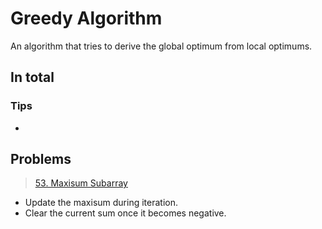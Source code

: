 # Greedy Algorithm

An algorithm that tries to derive the global optimum from local optimums.

## In total



### Tips

- 

## Problems

> [53. Maxisum Subarray](https://leetcode.com/problems/maximum-subarray/description/)

- Update the maxisum during iteration.
- Clear the current sum once it becomes negative.